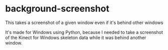 # background-screenshot
This takes a screenshot of a given window even if it's behind other windows

It's made for Windows using Python, because I needed to take a screenshot of the Kinect for Windows skeleton data while it was behind another window.
